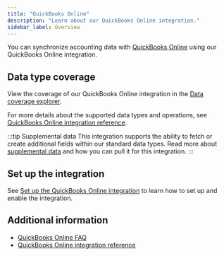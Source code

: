 ```yaml
---
title: "QuickBooks Online"
description: "Learn about our QuickBooks Online integration."
sidebar_label: Overview
---
```


You can synchronize accounting data with <a className="external" href="https://quickbooks.intuit.com/uk/online/" target="_blank">QuickBooks Online</a> using our QuickBooks Online integration.

## Data type coverage

View the coverage of our QuickBooks Online integration in the <a className="external" href="https://knowledge.codat.io/supported-features/accounting?view=tab-by-integration&integrationKey=qhyg" target="_blank">Data coverage explorer</a>.

For more details about the supported data types and operations, see [QuickBooks Online integration reference](/integrations/accounting/quickbooksonline/quickbooks-online-integration-reference).

:::tip Supplemental data
This integration supports the ability to fetch or create additional fields within our standard data types. Read more about [supplemental data](/using-the-api/supplemental-data/overview) and how you can pull it for this integration.
:::

## Set up the integration

See [Set up the QuickBooks Online integration](/integrations/accounting/quickbooksonline/accounting-quickbooksonline-new-setup) to learn how to set up and enable the integration.

## Additional information

- [QuickBooks Online FAQ](/integrations/accounting/quickbooksonline/faq-quickbooks-online)
- [QuickBooks Online integration reference](/integrations/accounting/quickbooksonline/quickbooks-online-integration-reference)
